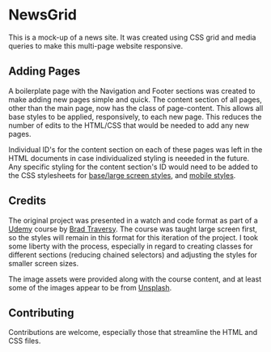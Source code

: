 # NewsGrid

This is a mock-up of a news site. It was created using CSS grid and media queries to make this multi-page website responsive.

## Adding Pages

A boilerplate page with the Navigation and Footer sections was created to make adding new pages simple and quick. The content section of all pages, other than the main page, now has the class of page-content. This allows all base styles to be applied, responsively, to each new page. This reduces the number of edits to the HTML/CSS that would be needed to add any new pages.

Individual ID's for the content section on each of these pages was left in the HTML documents in case individualized styling is neeeded in the future. Any specific styling for the content section's ID would need to be added to the CSS stylesheets for [base/large screen styles](css/styles.css), and [mobile styles](css/mobile.css).

## Credits

The original project was presented in a watch and code format as part of a [Udemy](https://www.udemy.com) course by [Brad Traversy](https://www.udemy.com/course/modern-html-css-from-the-beginning/). The course was taught large screen first, so the styles will remain in this format for this iteration of the project. I took some liberty with the process, especially in regard to creating classes for different sections (reducing chained selectors) and adjusting the styles for smaller screen sizes.

The image assets were provided along with the course content, and at least some of the images appear to be from [Unsplash](https://www.unsplash.com).

## Contributing

Contributions are welcome, especially those that streamline the HTML and CSS files.